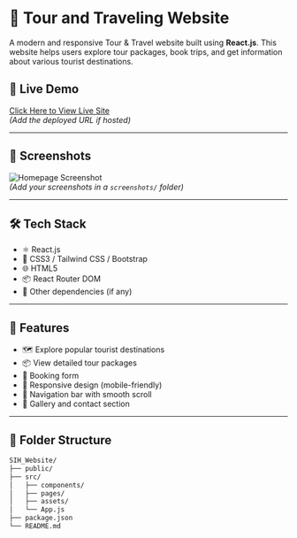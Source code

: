 # 🧳 Tour and Traveling Website

A modern and responsive Tour & Travel website built using **React.js**. This website helps users explore tour packages, book trips, and get information about various tourist destinations.

## 🚀 Live Demo

[Click Here to View Live Site](https://tour-travelings.netlify.app/)  
_(Add the deployed URL if hosted)_

---

## 📸 Screenshots

![Homepage Screenshot](./screenshots/homepage.png)  
_(Add your screenshots in a `screenshots/` folder)_

---

## 🛠️ Tech Stack

- ⚛️ React.js
- 🎨 CSS3 / Tailwind CSS / Bootstrap
- 🌐 HTML5
- 📦 React Router DOM
- 🧩 Other dependencies (if any)

---

## 📁 Features

- 🗺️ Explore popular tourist destinations
- 📦 View detailed tour packages
- 🧾 Booking form
- 📱 Responsive design (mobile-friendly)
- 🧭 Navigation bar with smooth scroll
- 📸 Gallery and contact section

---

## 📂 Folder Structure

```bash
SIH_Website/
├── public/
├── src/
│   ├── components/
│   ├── pages/
│   ├── assets/
│   └── App.js
├── package.json
└── README.md
